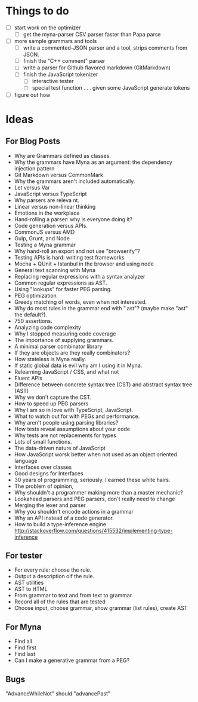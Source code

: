 # Things to do 

- [ ] start work on the optimizer 
  - [ ] get the myna-parser CSV parser faster than Papa parse 
- [ ] more sample grammars and tools
    - [ ] write a commented-JSON parser and a tool, strips comments from JSON. 
    - [ ] finish the "C++ comment" parser 
    - [ ] write a parser for Github flavored markdown (GitMarkdown)
    - [ ] finish the JavaScript tokenizer 
        - [ ] interactive tester 
        - [ ] special test function . . . given some JavaScript generate tokens 
- [ ] figure out how 

# Ideas

## For Blog Posts

- Why are Grammars defined as classes. 
- Why the grammars have Myna as an argument: the dependency injection pattern 
- Git Markdown versus CommonMark 
- Why the grammars aren't included automatically. 
- Let versus Var 
- JavaScript versus TypeScript
- Why parsers are releva nt. 
- Linear versus non-linear thinking 
- Emotions in the workplace 
- Hand-rolling a parser: why is everyone doing it? 
- Code generation versus APIs. 
- CommonJS versus AMD
- Gulp, Grunt, and Node
- Testing a Myna grammar 
- Why hand-roll an export and not use "browserify"? 
- Testing APIs is hard: writing test frameworks 
- Mocha + QUnit + Istanbul in the browser and using node
- General text scanning with Myna
- Replacing regular expressions with a syntax analyzer
- Common regular expressions as AST. 
- Using "lookups" for faster PEG parsing. 
- PEG optimization
- Greedy matching of words, even when not interested. 
- Why do most rules in the grammar end with ".ast"? (maybe make "ast" the default?).
- 750 assertions.
- Analyzing code complexity 
- Why I stopped measuring code coverage 
- The importance of supplying grammars. 
- A minimal parser combinator library
- If they are objects are they really combinators? 
- How stateless is Myna really.
- If static global data is evil why am I using it in Myna.
- Relearning JavaScript / CSS, and what not
- Fluent APIs 
- Difference between concrete syntax tree (CST) and abstract syntax tree (AST)
- Why we don't capture the CST.
- How to speed up PEG parsers
- Why I am so in love with TypeScript, JavaScript. 
- What to watch out for with PEGs and performance. 
- Why aren't people using parsing libraries? 
- How tests reveal assumptions about your code
- Why tests are not replacements for types
- Lots of small functions.
- The data-driven nature of JavaScript 
- How JavaScript worsk better when not used as an object oriented language
- Interfaces over classes
- Good designs for Interfaces
- 30 years of programming, seriously. I earned these white hairs.
- The problem of opinion, 
- Why shouldn't a programmer making more than a master mechanic?
- Lookahead parsers and PEG parsers, don't really need to change
- Merging the lexer and parser
- Why you shouldn't encode actions in a grammar
- Why an API instead of a code generator. 
- How to build a type-inference engine http://stackoverflow.com/questions/415532/implementing-type-inference


## For tester

- For every rule: choose the rule. 
- Output a description oif the rule.
- AST utilities  
- AST to HTML 
- From grammar to text and from text to grammar. 
- Record all of the rules that are tested
- Choose input, choose grammar, show grammar (list rules), create AST 

## For Myna

- Find all
- Find first
- Find last 
- Can I make a generative grammar from a PEG?

## Bugs

"AdvanceWhileNot" should "advancePast"
